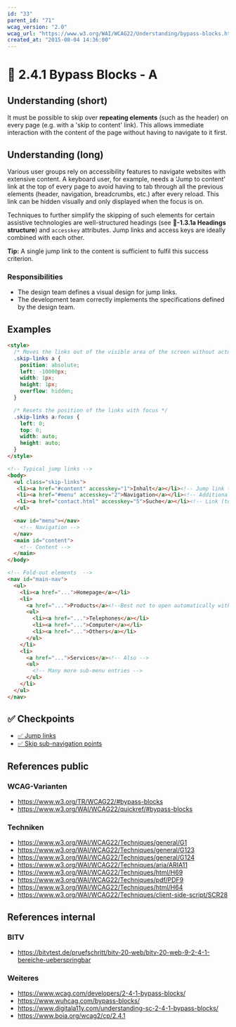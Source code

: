 ```yaml
---
id: "33"
parent_id: "71"
wcag_version: "2.0"
wcag_url: "https://www.w3.org/WAI/WCAG22/Understanding/bypass-blocks.html"
created_at: "2015-08-04 14:36:00"
---
```


# 📜 2.4.1 Bypass Blocks - A

## Understanding (short)

It must be possible to skip over **repeating elements** (such as the header) on every page (e.g. with a 'skip to content' link). This allows immediate interaction with the content of the page without having to navigate to it first.

## Understanding (long)

Various user groups rely on accessibility features to navigate websites with extensive content. A keyboard user, for example, needs a ‘Jump to content’ link at the top of every page to avoid having to tab through all the previous elements (header, navigation, breadcrumbs, etc.) after every reload. This link can be hidden visually and only displayed when the focus is on.

Techniques to further simplify the skipping of such elements for certain assistive technologies are well-structured headings (see **📜-1.3.1a Headings structure**) and `accesskey` attributes. Jump links and access keys are ideally combined with each other.

**Tip:** A single jump link to the content is sufficient to fulfil this success criterion.

### Responsibilities

- The design team defines a visual design for jump links.
- The development team correctly implements the specifications defined by the design team.

## Examples

```html
<style>
  /* Moves the links out of the visible area of the screen without actually removing them  */
  .skip-links a {
    position: absolute;
    left: -10000px;
    width: 1px;
    height: 1px;
    overflow: hidden;
  }

  /* Resets the position of the links with focus */
  .skip-links a:focus {
    left: 0;
    top: 0;
    width: auto;
    height: auto;
  }
</style>

<!-- Typical jump links -->
<body>
  <ul class="skip-links">
   <li><a href="#content" accesskey="1">Inhalt</a></li><!-- Jump link to content-->
   <li><a href="#menu" accesskey="2">Navigation</a></li><!-- Additional jump link (within the page, optional) -->
   <li><a href="contact.html" accesskey="5">Suche</a></li><!-- Link (to your own page, optional)-->
  </ul>

  <nav id="menu"></nav>
    <!-- Navigation -->
  </nav>
  <main id="content">
    <!-- Content -->
  </main>
</body>

<!-- Fold-out elements  -->
<nav id="main-nav">
  <ul>
    <li><a href="...">Homepage</a></li>
    <li>
      <a href="...">Products</a><!--Best not to open automatically with focus! -->
      <ul>
        <li><a href="...">Telephones</a></li>
        <li><a href="...">Computer</a></li>
        <li><a href="...">Others</a></li>
      </ul>
    </li>
    <li>
      <a href="...">Services</a><!-- Also -->
      <ul>
        <!-- Many more sub-menu entries -->
      </ul>
    </li>
  </ul>
</nav>
```

## ✅ Checkpoints

- [✅ Jump links](jump-links)
- [✅ Skip sub-navigation points](skip-sub-navigation-points)

## References public

### WCAG-Varianten
- <https://www.w3.org/TR/WCAG22/#bypass-blocks>
- <https://www.w3.org/WAI/WCAG22/quickref/#bypass-blocks>

### Techniken
- <https://www.w3.org/WAI/WCAG22/Techniques/general/G1>
- <https://www.w3.org/WAI/WCAG22/Techniques/general/G123>
- <https://www.w3.org/WAI/WCAG22/Techniques/general/G124>
- <https://www.w3.org/WAI/WCAG22/Techniques/aria/ARIA11>
- <https://www.w3.org/WAI/WCAG22/Techniques/html/H69>
- <https://www.w3.org/WAI/WCAG22/Techniques/pdf/PDF9>
- <https://www.w3.org/WAI/WCAG22/Techniques/html/H64>
- <https://www.w3.org/WAI/WCAG22/Techniques/client-side-script/SCR28>

## References internal

### BITV
- <https://bitvtest.de/pruefschritt/bitv-20-web/bitv-20-web-9-2-4-1-bereiche-ueberspringbar>

### Weiteres
- <https://www.wcag.com/developers/2-4-1-bypass-blocks/>
- <https://www.wuhcag.com/bypass-blocks/>
- <https://www.digitala11y.com/understanding-sc-2-4-1-bypass-blocks/>
- <https://www.boia.org/wcag2/cp/2.4.1>